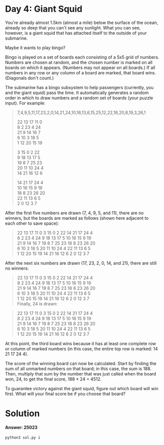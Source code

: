 # Day 4: Giant Squid
You're already almost 1.5km (almost a mile) below the surface of the ocean, already so deep that you can't see any sunlight. What you can see, however, is a giant squid that has attached itself to the outside of your submarine.

Maybe it wants to play bingo?

Bingo is played on a set of boards each consisting of a 5x5 grid of numbers. Numbers are chosen at random, and the chosen number is marked on all boards on which it appears. (Numbers may not appear on all boards.) If all numbers in any row or any column of a board are marked, that board wins. (Diagonals don't count.)

The submarine has a bingo subsystem to help passengers (currently, you and the giant squid) pass the time. It automatically generates a random order in which to draw numbers and a random set of boards (your puzzle input). For example:

>7,4,9,5,11,17,23,2,0,14,21,24,10,16,13,6,15,25,12,22,18,20,8,19,3,26,1
>
>22 13 17 11  0  
> 8  2 23  4 24  
>21  9 14 16  7  
> 6 10  3 18  5  
> 1 12 20 15 19  
>  
> 3 15  0  2 22  
> 9 18 13 17  5  
>19  8  7 25 23  
>20 11 10 24  4  
>14 21 16 12  6  
>  
>14 21 17 24  4  
>10 16 15  9 19  
>18  8 23 26 20  
>22 11 13  6  5  
> 2  0 12  3  7  

After the first five numbers are drawn (7, 4, 9, 5, and 11), there are no winners, but the boards are marked as follows (shown here adjacent to each other to save space):

>22 13 17 11  0         3 15  0  2 22        14 21 17 24  4  
> 8  2 23  4 24         9 18 13 17  5        10 16 15  9 19  
>21  9 14 16  7        19  8  7 25 23        18  8 23 26 20  
> 6 10  3 18  5        20 11 10 24  4        22 11 13  6  5  
> 1 12 20 15 19        14 21 16 12  6         2  0 12  3  7  

After the next six numbers are drawn (17, 23, 2, 0, 14, and 21), there are still no winners:  

>22 13 17 11  0         3 15  0  2 22        14 21 17 24  4  
> 8  2 23  4 24         9 18 13 17  5        10 16 15  9 19  
>21  9 14 16  7        19  8  7 25 23        18  8 23 26 20  
> 6 10  3 18  5        20 11 10 24  4        22 11 13  6  5  
> 1 12 20 15 19        14 21 16 12  6         2  0 12  3  7  
>Finally, 24 is drawn:  

>22 13 17 11  0         3 15  0  2 22        14 21 17 24  4  
> 8  2 23  4 24         9 18 13 17  5        10 16 15  9 19  
>21  9 14 16  7        19  8  7 25 23        18  8 23 26 20  
> 6 10  3 18  5        20 11 10 24  4        22 11 13  6  5  
> 1 12 20 15 19        14 21 16 12  6         2  0 12  3  7  

At this point, the third board wins because it has at least one complete row or column of marked numbers (in this case, the entire top row is marked: 14 21 17 24 4).

The score of the winning board can now be calculated. Start by finding the sum of all unmarked numbers on that board; in this case, the sum is 188. Then, multiply that sum by the number that was just called when the board won, 24, to get the final score, 188 * 24 = 4512.

To guarantee victory against the giant squid, figure out which board will win first. What will your final score be if you choose that board?

# Solution
#### Answer: 25023
```
python3 sol.py i
```
